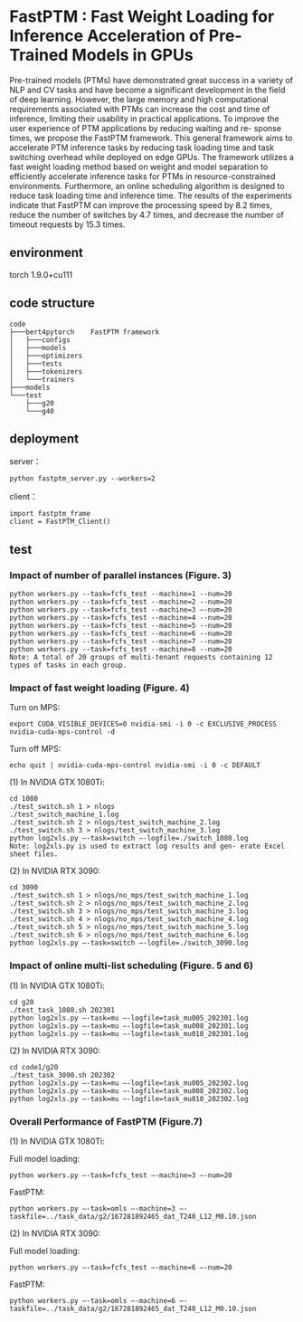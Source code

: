 # FastPTM : Fast Weight Loading for Inference Acceleration of Pre-Trained Models in GPUs
Pre-trained models (PTMs) have demonstrated great success in a variety of NLP and CV tasks and have become a significant development in the field of deep learning. However, the large memory and high computational requirements associated with PTMs can increase the cost and time of inference, limiting their usability in practical applications. To improve the user experience of PTM applications by reducing waiting and re- sponse times, we propose the FastPTM framework. This general framework aims to accelerate PTM inference tasks by reducing task loading time and task switching overhead while deployed on edge GPUs. The framework utilizes a fast weight loading method based on weight and model separation to efficiently accelerate inference tasks for PTMs in resource-constrained environments. Furthermore, an online scheduling algorithm is designed to reduce task loading time and inference time. The results of the experiments indicate that FastPTM can improve the processing speed by 8.2 times, reduce the number of switches by 4.7 times, and decrease the number of timeout requests by 15.3 times.

## environment
torch 1.9.0+cu111

## code structure

```
code
├───bert4pytorch    FastPTM framework
│   ├───configs
│   ├───models
│   ├───optimizers
│   ├───tests
│   ├───tokenizers
│   └───trainers
├───models
└───test
    ├───g20
    └───g40
```

## deployment

server：
```
python fastptm_server.py --workers=2
```

client：
```
import fastptm_frame
client = FastPTM_Client()
```

## test

### Impact of number of parallel instances (Figure. 3)
```
python workers.py --task=fcfs_test --machine=1 --num=20
python workers.py --task=fcfs_test --machine=2 --num=20
python workers.py --task=fcfs_test --machine=3 –-num=20
python workers.py --task=fcfs_test --machine=4 --num=20
python workers.py --task=fcfs_test --machine=5 --num=20
python workers.py --task=fcfs_test --machine=6 --num=20
python workers.py --task=fcfs_test --machine=7 --num=20
python workers.py --task=fcfs_test --machine=8 --num=20
Note: A total of 20 groups of multi-tenant requests containing 12 types of tasks in each group.
```

### Impact of fast weight loading (Figure. 4)
  
Turn on MPS:
``` 
export CUDA_VISIBLE_DEVICES=0 nvidia-smi -i 0 -c EXCLUSIVE_PROCESS nvidia-cuda-mps-control -d
``` 
Turn off MPS:
``` 
echo quit | nvidia-cuda-mps-control nvidia-smi -i 0 -c DEFAULT
```
(1) In NVIDIA GTX 1080Ti:
```
cd 1080
./test_switch.sh 1 > nlogs
./test_switch_machine_1.log
./test_switch.sh 2 > nlogs/test_switch_machine_2.log
./test_switch.sh 3 > nlogs/test_switch_machine_3.log
python log2xls.py –-task=switch –-logfile=./switch_1080.log
Note: log2xls.py is used to extract log results and gen- erate Excel sheet files.
```
(2) In NVIDIA RTX 3090:
```
cd 3090
./test_switch.sh 1 > nlogs/no_mps/test_switch_machine_1.log
./test_switch.sh 2 > nlogs/no_mps/test_switch_machine_2.log
./test_switch.sh 3 > nlogs/no_mps/test_switch_machine_3.log
./test_switch.sh 4 > nlogs/no_mps/test_switch_machine_4.log
./test_switch.sh 5 > nlogs/no_mps/test_switch_machine_5.log
./test_switch.sh 6 > nlogs/no_mps/test_switch_machine_6.log
python log2xls.py –-task=switch –-logfile=./switch_3090.log
```

### Impact of online multi-list scheduling (Figure. 5 and 6)

(1) In NVIDIA GTX 1080Ti:
```
cd g20
./test_task_1080.sh 202301
python log2xls.py –-task=mu –-logfile=task_mu005_202301.log
python log2xls.py –-task=mu –-logfile=task_mu008_202301.log
python log2xls.py –-task=mu –-logfile=task_mu010_202301.log
```

(2) In NVIDIA RTX 3090:

```
cd code1/g20
./test_task_3090.sh 202302
python log2xls.py –-task=mu –-logfile=task_mu005_202302.log
python log2xls.py –-task=mu –-logfile=task_mu008_202302.log
python log2xls.py –-task=mu –-logfile=task_mu010_202302.log
```
### Overall Performance of FastPTM (Figure.7)

(1) In NVIDIA GTX 1080Ti:

Full model loading:
```
python workers.py –-task=fcfs_test –-machine=3 –-num=20
```

FastPTM:
```
python workers.py –-task=omls –-machine=3 –-taskfile=../task_data/g2/167281892465_dat_T240_L12_M0.10.json
```

(2) In NVIDIA RTX 3090:

Full model loading:
```
python workers.py –-task=fcfs_test –-machine=6 –-num=20
```

FastPTM:
```
python workers.py –-task=omls –-machine=6 –-taskfile=../task_data/g2/167281892465_dat_T240_L12_M0.10.json
```
